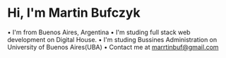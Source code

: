# Hi, I'm Martin Bufczyk
• I'm from Buenos Aires, Argentina
• I'm studing full stack web development on Digital House.
• I'm studing Bussines Administration on University of Buenos Aires(UBA)
• Contact me at marrtinbuf@gmail.com

